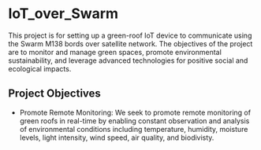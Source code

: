 # IoT_over_Swarm
This project is for setting up a green-roof IoT device to communicate using the Swarm M138 bords over satellite network.
The objectives of the project are to monitor and manage green spaces, promote environmental sustainability, and leverage advanced technologies for positive social and ecological impacts.
## Project Objectives
* Promote Remote Monitoring: We seek to promote remote monitoring of green roofs in real-time by enabling constant observation and analysis of environmental conditions including temperature, humidity, moisture levels, light intensity, wind speed,  air quality, and biodivisty.
